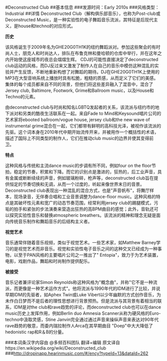 #Deconstructed Club
##基本信息
###发源时间：Early 2010s
###风格类型：Industrial
##详情
Deconstructed Club（解构俱乐部音乐），也称为Post-club或Deconstructed
Music，是一种实验性的电子舞蹈音乐流派，其特征是后现代主义，是house和techno的对应形式。



**历史**

该风格诞生于2009年名为GHE20G0TH1K的纽约舞蹈派对。参加这些聚会的有时尚人士，朋克人和时尚达人，排队在布鲁克林和曼哈顿的仓库中举行，并在这年之内开始使这座城市的夜总会熠熠生辉。
CDJ的可能性直接决定了deconstructed
club运动的风格，而DJ反过来又激发了制作人在自己的音乐中模仿这种混乱的实验并产生反馈，不断地重新构想了对舞蹈的期待。DJ在GHE20G0TH1K上使用的MP3在大型音响系统上播放时具有松脆，粗糙的质感，从而定义了它们的美感。集体的每个成员都来自不同的背景，但他们将这些差异融入了混音中，混合了Jersey
club, Baltimore, Footwork, Grime和Ballroom music，以及House和Techno的元素。



由deconstructed club与时尚和知名LGBTQ发起者的关系，该流派与纽约市的地下派对和另类的酷夜生活联系在一起。来自Fade to
Mind和Keysound唱片公司的艺术家将ebooted ballroom/vogue house, jersey club和the new wave
of instrumental
grime混合在一起，它们都带有鲜明的高科技光泽，被视作该流派的先驱。这个词本身在2010年代中期开始流传开来，并被用作一个概括性的术语，描述了国际上不同类型的制作人，它们在推动club
music的边界并使其变得前卫。



**特点**

这种风格与传统和主流dance music的步调有所不同，例如four on the
floor节拍，稳定的节奏，积累和下降。而它的识别点是激进的，狂热的，后工业声音，具有金属或断断续续的声音，例如玻璃粉碎，枪声等，deconstructed
club旨在提供恒定的节奏切换和无调，从而一个过度的，听起来像世界末日的音景。Deconstructed
club表现出一种混乱的混合方式，也是"声音帆布"，将舞厅样本，现场录音，无伴奏合唱和工业音景调整为dance-floor
music。这种风格的特点是其破坏性元素和宽广的动态节奏范围，经常利用jersey
club的踢腿模式，污垢的拍手和紧张的步法演奏来营造出狂热的高BPM曲目的感觉；此外，音轨还可以探究实验性音乐和替换atmospheric
breathers。该流派的精神和理念无疑是面向传统音乐制作和舞蹈音乐的后结构主义者。



**视觉艺术**

音乐通常伴随着音乐视频，类似于视觉艺术。一些艺术家，如Matthew
Barney学习的是视觉艺术而非音乐。视觉和实验性电子音乐之间的这种交叉已经成为一种事物，以至于PAN风格的主要唱片公司之一推出了"
Entopia"，致力于为艺术装置，电影，戏剧作品，舞蹈和时尚制作提供配乐。



**被接受**

音乐记者兼评论家Simon
Reynolds称这种风格为"概念曲"，并称"它不是一种流派，而更像是一种艺术运作方式"。他将流派与1990年代的IDM进行了比较，并说早期IDM的先驱者，如Aphex
Twin或Luke Vibert以少年幽默的方式创作音乐，为未作白日梦而不是后者的理性思想进行背景预热。但是流派与其背景有着相当的联系，IDM是对the
club和rave趋势的评论，而deconstructed club也可以在dance music历史上发挥作用，例如Berlin duo Amnesia
Scanner从称为硬风格的Euro-techno中汲取灵感，Stine
Janvin完全通过通过声音来操纵声音来表达对90年代rave趋势的敬意，而委内瑞拉制作人Arca在其早期曲目 "Doep"中大大降低了hedonistic
rap和R＆B的分量。

###本词条汉字内容由 @多频百科团队 翻译+编辑
原文译自https://en.wikipedia.org/wiki/Deconstructed_club
###http://dropinapp.hearinmusic.com/#/ency?typeId=13&dataId=262
